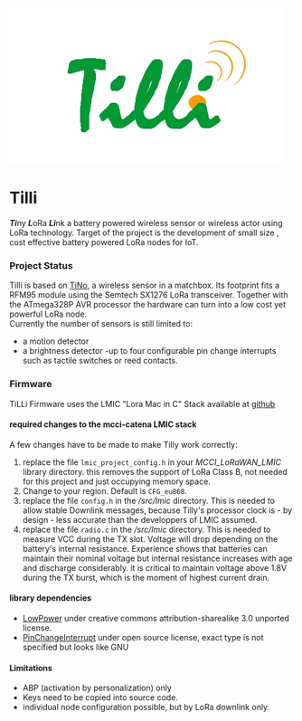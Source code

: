 ![](https://github.com/nurazur/TiLLi/blob/master/Tilli-logoV0.0.jpg)
# Tilli
***Ti***ny ***L***oRa ***Li***nk
a battery powered wireless sensor or wireless actor using LoRa technology.
Target of the project is the development of small size , cost effective battery powered LoRa nodes for IoT.

### Project Status
Tilli is based on [TiNo](https://github.com/nurazur/TiNo), a wireless sensor in a matchbox. Its footprint fits a RFM95 module using the Semtech SX1276 LoRa transceiver. Together with the ATmega328P AVR processor the hardware can turn into a low cost yet powerful LoRa node. <br>
Currently the number of sensors is still limited to:
- a motion detector
- a brightness detector
-up to four configurable pin change interrupts such as tactile switches or reed contacts.

### Firmware
TiLLi Firmware uses the LMIC "Lora Mac in C" Stack available at [github](https://github.com/mcci-catena/arduino-lorawan)


#### required changes to the mcci-catena LMIC stack
A few changes have to be made to make Tilly work correctly:

1. replace the file `lmic_project_config.h` in your *MCCI_LoRaWAN_LMIC* library directory. this removes the support of LoRa Class B, not needed for this project and just occupying  memory space.
2. Change to your region. Default is `CFG_eu868`.
3. replace the file `config.h` in the */src/lmic* directory. This is needed to allow stable
 Downlink messages, because Tilly's processor clock is - by design - less accurate than the developpers of LMIC assumed.
4. replace the file `radio.c` in the */src/lmic* directory. This is needed to measure VCC during the TX slot. Voltage will drop depending on the battery's internal resistance. Experience shows that batteries can maintain their nominal voltage but internal resistance increases with age and discharge considerably. it is critical to maintain voltage above 1.8V during the TX burst, which is the moment of highest current drain.

#### library dependencies
- [LowPower](https://github.com/rocketscream/Low-Power) under creative commons attribution-sharealike 3.0 unported license.
- [PinChangeInterrupt](https://github.com/NicoHood/PinChangeInterrupt) under open source license, exact type is not specified but looks like GNU

#### Limitations
- ABP (activation by personalization) only
- Keys need to be copied into source code.
- individual node configuration possible, but by LoRa downlink only.
